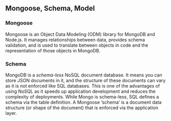 ## Mongoose, Schema, Model
### Mongoose
Mongoose is an Object Data Modeling (ODM) library for MongoDB and Node.js. It manages relationships between data, 
provides schema validation, and is used to translate between objects in code and the representation of those objects in MongoDB.
### Schema
MongoDB is a *schema-less* NoSQL document database. It means you can store JSON documents in it, and the structure of these documents can vary as it is not enforced like SQL databases. This is one of the advantages of using NoSQL as it speeds up application development and reduces the complexity of deployments.    While Mongo is schema-less, SQL defines a schema via the table definition. A Mongoose ‘schema’ is a document data structure (or shape of the document) that is enforced via the application layer.
